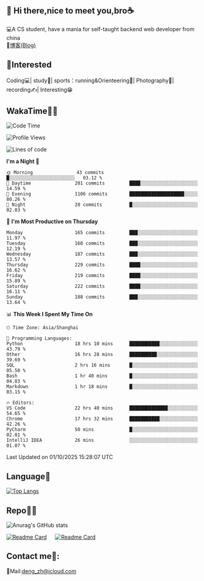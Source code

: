 👋 Hi there,nice to meet you,bro☕
---
💻A CS student, have a mania for self-taught backend web developer from china   
📌[博客(Blog)](https://github.com/HealUP/MyBlog)

 <!-- waka-box start -->
 <!-- waka-box end -->
 
🧲**Interested**
--
Coding💻| study📖| sports：running&Orienteering🏃‍| Photography📸| recording✍️| Interesting😁

WakaTime👨‍💻
---
<!--START_SECTION:waka-->
![Code Time](http://img.shields.io/badge/Code%20Time-3%2C666%20hrs%2056%20mins-blue)

![Profile Views](http://img.shields.io/badge/Profile%20Views-0-blue)

![Lines of code](https://img.shields.io/badge/From%20Hello%20World%20I%27ve%20Written-205.1%20thousand%20lines%20of%20code-blue)

**I'm a Night 🦉** 

```text
🌞 Morning                43 commits          █░░░░░░░░░░░░░░░░░░░░░░░░   03.12 % 
🌆 Daytime                201 commits         ████░░░░░░░░░░░░░░░░░░░░░   14.59 % 
🌃 Evening                1106 commits        ████████████████████░░░░░   80.26 % 
🌙 Night                  28 commits          █░░░░░░░░░░░░░░░░░░░░░░░░   02.03 % 
```
📅 **I'm Most Productive on Thursday** 

```text
Monday                   165 commits         ███░░░░░░░░░░░░░░░░░░░░░░   11.97 % 
Tuesday                  168 commits         ███░░░░░░░░░░░░░░░░░░░░░░   12.19 % 
Wednesday                187 commits         ███░░░░░░░░░░░░░░░░░░░░░░   13.57 % 
Thursday                 229 commits         ████░░░░░░░░░░░░░░░░░░░░░   16.62 % 
Friday                   219 commits         ████░░░░░░░░░░░░░░░░░░░░░   15.89 % 
Saturday                 222 commits         ████░░░░░░░░░░░░░░░░░░░░░   16.11 % 
Sunday                   188 commits         ███░░░░░░░░░░░░░░░░░░░░░░   13.64 % 
```


📊 **This Week I Spent My Time On** 

```text
🕑︎ Time Zone: Asia/Shanghai

💬 Programming Languages: 
Python                   18 hrs 10 mins      ███████████░░░░░░░░░░░░░░   43.79 % 
Other                    16 hrs 28 mins      ██████████░░░░░░░░░░░░░░░   39.69 % 
SQL                      2 hrs 16 mins       █░░░░░░░░░░░░░░░░░░░░░░░░   05.50 % 
Bash                     1 hr 40 mins        █░░░░░░░░░░░░░░░░░░░░░░░░   04.03 % 
Markdown                 1 hr 18 mins        █░░░░░░░░░░░░░░░░░░░░░░░░   03.15 % 

🔥 Editors: 
VS Code                  22 hrs 40 mins      ██████████████░░░░░░░░░░░   54.65 % 
Chrome                   17 hrs 32 mins      ███████████░░░░░░░░░░░░░░   42.26 % 
PyCharm                  50 mins             █░░░░░░░░░░░░░░░░░░░░░░░░   02.01 % 
IntelliJ IDEA            26 mins             ░░░░░░░░░░░░░░░░░░░░░░░░░   01.07 % 
```


 Last Updated on 01/10/2025 15:28:07 UTC
<!--END_SECTION:waka-->

Language🚀
---
[![Top Langs](https://github-readme-stats.vercel.app/api/top-langs/?username=HealUP&layout=compact&hide_border=true)](https://github.com/HealUP)

Repo🧑‍💻
---
![Anurag's GitHub stats](https://github-readme-stats.vercel.app/api?username=HealUP&count_private=true&show_icons=true&theme=gruvbox&hide_border=true) 

[![Readme Card](https://github-readme-stats.vercel.app/api/pin/?username=HealUP&repo=InternetEy&theme=transparent)](https://github.com/HealUP/InternetEy) &emsp;
[![Readme Card](https://github-readme-stats.vercel.app/api/pin/?username=HealUP&repo=CampusExperience&theme=transparent)](https://github.com/HealUP/CampusExperience)


Contact me📱:
---
📮Mail:deng_zh@icloud.com  
